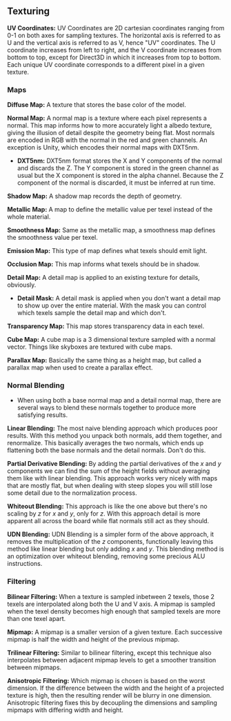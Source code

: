 ## Texturing

**UV Coordinates:** UV Coordinates are 2D cartesian coordinates ranging from 0-1 on both axes for sampling textures. The horizontal axis is referred to as U and the vertical axis is referred to as V, hence "UV" coordinates. The U coordinate increases from left to right, and the V coordinate increases from bottom to top, except for Direct3D in which it increases from top to bottom. Each unique UV coordinate corresponds to a different pixel in a given texture.

### Maps

**Diffuse Map:** A texture that stores the base color of the model.

**Normal Map:** A normal map is a texture where each pixel represents a normal. This map informs how to more accurately light a albedo texture, giving the illusion of detail despite the geometry being flat. Most normals are encoded in RGB with the normal in the red and green channels. An exception is Unity, which encodes their normal maps with DXT5nm.

* **DXT5nm:** DXT5nm format stores the X and Y components of the normal and discards the Z. The Y component is stored in the green channel as usual but the X component is stored in the alpha channel. Because the Z component of the normal is discarded, it must be inferred at run time.

**Shadow Map:** A shadow map records the depth of geometry.

**Metallic Map:** A map to define the metallic value per texel instead of the whole material.

**Smoothness Map:** Same as the metallic map, a smoothness map defines the smoothness value per texel.

**Emission Map:** This type of map defines what texels should emit light.

**Occlusion Map:** This map informs what texels should be in shadow.

**Detail Map:** A detail map is applied to an existing texture for details, obviously.

* **Detail Mask:** A detail mask is applied when you don't want a detail map to show up over the entire material. With the mask you can control which texels sample the detail map and which don't.

**Transparency Map:** This map stores transparency data in each texel.

**Cube Map:** A cube map is a 3 dimensional texture sampled with a normal vector. Things like skyboxes are textured with cube maps.

**Parallax Map:** Basically the same thing as a height map, but called a parallax map when used to create a parallax effect.

### Normal Blending

* When using both a base normal map and a detail normal map, there are several ways to blend these normals together to produce more satisfying results.

**Linear Blending:** The most naive blending approach which produces poor results. With this method you unpack both normals, add them together, and renormalize. This basically averages the two normals, which ends up flattening both the base normals and the detail normals. Don't do this.

**Partial Derivative Blending:** By adding the partial derivatives of the *x* and *y* components we can find the sum of the height fields without averaging them like with linear blending. This approach works very nicely with maps that are mostly flat, but when dealing with steep slopes you will still lose some detail due to the normalization process. 

**Whiteout Blending:** This approach is like the one above but there's no scaling by *z* for *x* and *y*, only for *z*. With this approach detail is more apparent all across the board while flat normals still act as they should.
 
**UDN Blending:** UDN Blending is a simpler form of the above approach, it removes the multiplication of the *z* components, functionally leaving this method like linear blending but only adding *x* and *y*. This blending method is an optimization over whiteout blending, removing some precious ALU instructions.

### Filtering

**Bilinear Filtering:** When a texture is sampled inbetween 2 texels, those 2 texels are interpolated along both the U and V axis. A mipmap is sampled when the texel density becomes high enough that sampled texels are more than one texel apart.

**Mipmap:** A mipmap is a smaller version of a given texture. Each successive mipmap is half the width and height of the previous mipmap.

**Trilinear Filtering:** Similar to bilinear filtering, except this technique also interpolates between adjacent mipmap levels to get a smoother transition between mipmaps.

**Anisotropic Filtering:** Which mipmap is chosen is based on the worst dimension. If the difference between the width and the height of a projected texture is high, then the resulting render will be blurry in one dimension. Anisotropic filtering fixes this by decoupling the dimensions and sampling mipmaps with differing width and height.